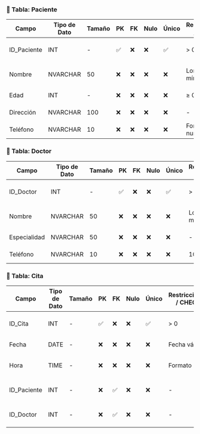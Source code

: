 
### 🧾 Tabla: Paciente

| Campo         | Tipo de Dato | Tamaño | PK  | FK  | Nulo | Único | Restricciones / CHECK     | Referencia a | Descripción                         |
|---------------|--------------|--------|-----|-----|------|--------|----------------------------|--------------|-------------------------------------|
| ID_Paciente   | INT          | -      | ✅  | ❌  | ❌   | ✅     | > 0                        | -            | Identificador único del paciente    |
| Nombre        | NVARCHAR     | 50     | ❌  | ❌  | ❌   | ❌     | Longitud mínima 3          | -            | Nombre completo del paciente        |
| Edad          | INT          | -      | ❌  | ❌  | ❌   | ❌     | ≥ 0                        | -            | Edad del paciente                   |
| Dirección     | NVARCHAR     | 100    | ❌  | ❌  | ❌   | ❌     | -                          | -            | Dirección de residencia             |
| Teléfono      | NVARCHAR     | 10     | ❌  | ❌  | ❌   | ❌     | Formato numérico           | -            | Teléfono de contacto                |

### 🧾 Tabla: Doctor

| Campo         | Tipo de Dato | Tamaño | PK  | FK  | Nulo | Único | Restricciones / CHECK     | Referencia a | Descripción                         |
|---------------|--------------|--------|-----|-----|------|--------|----------------------------|--------------|-------------------------------------|
| ID_Doctor     | INT          | -      | ✅  | ❌  | ❌   | ✅     | > 0                        | -            | Identificador único del doctor      |
| Nombre        | NVARCHAR     | 50     | ❌  | ❌  | ❌   | ❌     | Longitud mínima 3          | -            | Nombre completo del doctor          |
| Especialidad  | NVARCHAR     | 50     | ❌  | ❌  | ❌   | ❌     | -                          | -            | Especialidad médica                 |
| Teléfono      | NVARCHAR     | 10     | ❌  | ❌  | ❌   | ❌     | 10 dígitos                 | -            | Teléfono de contacto                |

### 🧾 Tabla: Cita

| Campo         | Tipo de Dato | Tamaño | PK  | FK  | Nulo | Único | Restricciones / CHECK     | Referencia a | Descripción                         |
|---------------|--------------|--------|-----|-----|------|--------|----------------------------|--------------|-------------------------------------|
| ID_Cita       | INT          | -      | ✅  | ❌  | ❌   | ✅     | > 0                        | -            | Identificador único de la cita      |
| Fecha         | DATE         | -      | ❌  | ❌  | ❌   | ❌     | Fecha válida               | -            | Fecha de la cita                    |
| Hora          | TIME         | -      | ❌  | ❌  | ❌   | ❌     | Formato 24h                | -            | Hora programada de la cita          |
| ID_Paciente   | INT          | -      | ❌  | ✅  | ❌   | ❌     | -                          | Paciente     | Paciente que solicita la cita       |
| ID_Doctor     | INT          | -      | ❌  | ✅  | ❌   | ❌     | -                          | Doctor       | Doctor que atenderá la cita         |

